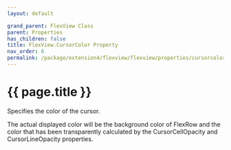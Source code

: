 ```yaml
---
layout: default

grand_parent: FlexView Class
parent: Properties
has_children: false
title: FlexView.CursorColor Property
nav_order: 6
permalink: /package/extension4/flexview/flexview/properties/cursorcolor
---
```

# {{ page.title }}

Specifies the color of the cursor.

The actual displayed color will be the background color of FlexRow and the color that has been transparently calculated by the CursorCellOpacity and CursorLineOpacity properties. 